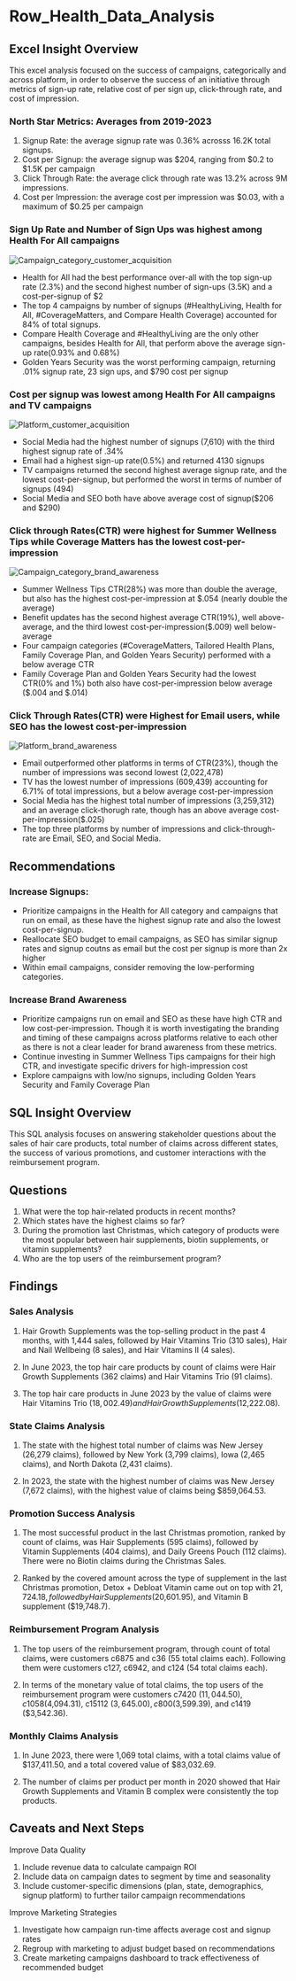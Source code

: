 # Row_Health_Data_Analysis

## Excel Insight Overview
This excel analysis focused on the success of campaigns, categorically and across platform, in order to observe the success of an initiative through metrics of sign-up rate, relative cost of per sign up, click-through rate, and cost of impression.

### North Star Metrics: Averages from 2019-2023 

1. Signup Rate: the average signup rate was 0.36% acrosss 16.2K total signups.
2. Cost per Signup: the average signup was $204, ranging from $0.2 to $1.5K per campaign
1. Click Through Rate: the average click through rate was 13.2% across 9M impressions.
2. Cost per Impression: the average cost per impression was $0.03, with a maximum of $0.25 per campaign

### Sign Up Rate and Number of Sign Ups was highest among Health For All campaigns 

![Campaign_category_customer_acquisition](https://github.com/TianaZoumer/Row_Health_Data_Analysis/assets/115896875/75540ceb-d3ad-4da0-ad64-3161ff6b88cc)

- Health for All had the best performance over-all with the top sign-up rate (2.3%) and the second highest number of sign-ups (3.5K) and a cost-per-signup of $2
- The top 4 campaigns by number of signups (#HealthyLiving, Health for All, #CoverageMatters, and Compare Health Coverage) accounted for 84% of total signups.
- Compare Health Coverage and #HealthyLiving are the only other campaigns, besides Health for All, that perform above the average sign-up rate(0.93% and 0.68%)
- Golden Years Security was the worst performing campaign, returning .01% signup rate, 23 sign ups, and $790 cost per signup

### Cost per signup was lowest among Health For All campaigns and TV campaigns

![Platform_customer_acquisition](https://github.com/TianaZoumer/Row_Health_Data_Analysis/assets/115896875/d88b94a9-f337-4592-bf13-6c1f782ad4ab)

 - Social Media had the highest number of signups (7,610) with the third highest signup rate of .34%
 - Email had a highest sign-up rate(0.5%) and returned 4130 signups
 - TV campaigns returned the second highest average signup rate, and the lowest cost-per-signup, but performed the worst in terms of number of signups (494)
 - Social Media and SEO both have above average cost of signup($206 and $290)

### Click through Rates(CTR) were highest for Summer Wellness Tips while Coverage Matters has the lowest cost-per-impression

![Campaign_category_brand_awareness](https://github.com/TianaZoumer/Row_Health_Data_Analysis/assets/115896875/b78935ee-1f50-4e03-b728-3700997c4424)

- Summer Wellness Tips CTR(28%) was more than double the average, but also has the highest cost-per-impression at $.054 (nearly double the average)
- Benefit updates has the second highest average CTR(19%), well above-average, and the third lowest cost-per-impression($.009) well below-average
- Four campaign categories (#CoverageMatters, Tailored Health Plans, Family Coverage Plan, and Golden Years Security) performed with a below average CTR
- Family Coverage Plan and Golden Years Security had the lowest CTR(0% and 1%) both also have cost-per-impression below average ($.004 and $.014)

### Click Through Rates(CTR) were Highest for Email users, while SEO has the lowest cost-per-impression

![Platform_brand_awareness](https://github.com/TianaZoumer/Row_Health_Data_Analysis/assets/115896875/34368a69-b051-47a8-ba44-1ea6b8472399)

- Email outperformed other platforms in terms of CTR(23%), though the number of impressions was second lowest (2,022,478)
- TV has the lowest number of impressions (609,439) accounting for 6.71% of total impressions, but a below average cost-per-impression
- Social Media has the highest total number of impressions (3,259,312) and an average click-thorugh rate, though has an above average cost-per-impression($.025)
- The top three platforms by number of impressions and click-through-rate are Email, SEO, and Social Media.

## Recommendations

### Increase Signups:
- Prioritize campaigns in the Health for All category and campaigns that run on email, as these have the highest signup rate and also the lowest cost-per-signup.
- Reallocate SEO budget to email campaigns, as SEO has similar signup rates and signup coutns as email but the cost per signup is more than 2x higher
- Within email campaigns, consider removing the low-performing categories.

### Increase Brand Awareness
- Prioritize campaigns run on email and SEO as these have high CTR and low cost-per-impression. Though it is worth investigating the branding and timing of these campaigns across platforms relative to each other as there is not a clear leader for brand awareness from these metrics.
- Continue investing in Summer Wellness Tips campaigns for their high CTR, and investigate specific drivers for high-impression cost
- Explore campaigns with low/no signups, including Golden Years Security and Family Coverage Plan

## SQL Insight Overview
This SQL analysis focuses on answering stakeholder questions about the sales of hair care products, total number of claims across different states, the success of various promotions, and customer interactions with the reimbursement program.

## Questions
1. What were the top hair-related products in recent months?
2. Which states have the highest claims so far?
3. During the promotion last Christmas, which category of products were the most popular between hair supplements, biotin supplements, or vitamin supplements?
4. Who are the top users of the reimbursement program?

## Findings

### Sales Analysis

1. Hair Growth Supplements was the top-selling product in the past 4 months, with 1,444 sales, followed by Hair Vitamins Trio (310 sales), Hair and Nail Wellbeing (8 sales), and Hair Vitamins II (4 sales).

2. In June 2023, the top hair care products by count of claims were Hair Growth Supplements (362 claims) and Hair Vitamins Trio (91 claims).

3. The top hair care products in June 2023 by the value of claims were Hair Vitamins Trio ($18,002.49) and Hair Growth Supplements ($12,222.08).

### State Claims Analysis

1. The state with the highest total number of claims was New Jersey (26,279 claims), followed by New York (3,799 claims), Iowa (2,465 claims), and North Dakota (2,431 claims).

2. In 2023, the state with the highest number of claims was New Jersey (7,672 claims), with the highest value of claims being $859,064.53.

### Promotion Success Analysis

1. The most successful product in the last Christmas promotion, ranked by count of claims, was Hair Supplements (595 claims), followed by Vitamin Supplements (404 claims), and Daily Greens Pouch (112 claims). There were no Biotin claims during the Christmas Sales.

2. Ranked by the covered amount across the type of supplement in the last Christmas promotion, Detox + Debloat Vitamin came out on top with $21,724.18, followed by Hair Supplements ($20,601.95), and Vitamin B supplement ($19,748.7).

### Reimbursement Program Analysis

1. The top users of the reimbursement program, through count of total claims, were customers c6875 and c36 (55 total claims each). Following them were customers c127, c6942, and c124 (54 total claims each).

2. In terms of the monetary value of total claims, the top users of the reimbursement program were customers c7420 ($11,044.50), c1058 ($4,094.31), c15112 ($3,645.00), c800 ($3,599.39), and c1419 ($3,542.36).

### Monthly Claims Analysis

1. In June 2023, there were 1,069 total claims, with a total claims value of $137,411.50, and a total covered value of $83,032.69.

2. The number of claims per product per month in 2020 showed that Hair Growth Supplements and Vitamin B complex were consistently the top products.

## Caveats and Next Steps

Improve Data Quality 
1. Include revenue data to calculate campaign ROI
2. Include data on campaign dates to segment by time and seasonality
3. Include customer-specific dimensions (plan, state, demographics, signup platform) to further tailor campaign recommendations

Improve Marketing Strategies
1. Investigate how campaign run-time affects average cost and signup rates
2. Regroup with marketing to adjust budget based on recommendations
3. Create marketing campaigns dashboard to track effectiveness of recommended budget

